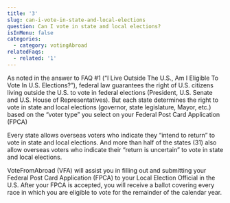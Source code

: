 ```yaml
---
title: '3'
slug: can-i-vote-in-state-and-local-elections
question: Can I vote in state and local elections?
isInMenu: false
categories:
  - category: votingAbroad
relatedFaqs:
  - related: '1'
---
```

As noted in the answer to  FAQ #1 (“I Live Outside The U.S., Am I Eligible To Vote In U.S. Elections?”), federal law guarantees the right of U.S. citizens living outside the U.S. to vote in federal elections (President, U.S. Senate and U.S. House of Representatives). But each state determines the right to vote in state and local elections (governor, state legislature, Mayor, etc.) based on the “voter type” you select on your Federal Post Card Application (FPCA)

Every state allows overseas voters who indicate they “intend to return” to vote in state and local elections. And more than half of the states (31) also allow overseas voters who indicate their “return is uncertain” to vote in state and local elections. 

VoteFromAbroad (VFA) will assist you in filling out and submitting your Federal Post Card Application (FPCA) to your Local Election Official in the U.S. After your FPCA is accepted, you will receive a ballot covering every race in which you are eligible to vote for the remainder of the calendar year.
